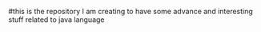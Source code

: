 #this is the repository I am creating to have some advance and interesting stuff related to java language
